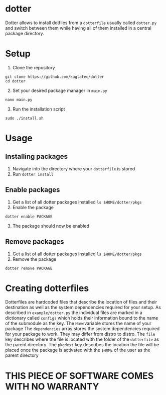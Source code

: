 # dotter
Dotter allows to install dotfiles from a `dotterfile` usually called `dotter.py` and switch between them while having all of them installed in a central package directory.
# Setup
1. Clone the repository
```
git clone https://github.com/kuglatec/dotter
cd dotter
```
2. Set your desired package manager in `main.py`
```
nano main.py
```
3. Run the installation script
```
sudo ./install.sh
```
# Usage
## Installing packages
1. Navigate into the directory where your `dotterfile` is stored
2. Run ```dotter install```
## Enable packages
1. Get a list of all dotter packages installed
```ls $HOME/dotter/pkgs```
2. Enable the package
```
dotter enable PACKAGE
```
3. The package should now be enabled
## Remove packages
1. Get a list of all dotter packages installed
```ls $HOME/dotter/pkgs```
2. Remove the package
```
dotter remove PACKAGE
```
# Creating dotterfiles
Dotterfiles are hardcoded files that describe the location of files and their destination as well as the system dependencies required for your setup.
As described in `example/dotter.py` the individual files are marked in a dictionary called `configs` which holds their information bound to the name of the submodule as the key.
The `Name`variable stores the name of your package
The `dependencies` array stores the system dependencies required for your package to work. They may differ from distro to distro.
The `file` key describes where the file is located with the folder of the `dotterfile` as the parent directory.
The `pkgdest` key describes the location the file will be placed once the package is activated with the `$HOME` of the user  as the parent directory


# THIS PIECE OF SOFTWARE COMES WITH NO WARRANTY
